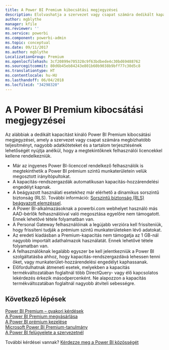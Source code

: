 ```yaml
---
title: A Power BI Premium kibocsátási megjegyzései
description: Elolvashatja a szervezet vagy csapat számára dedikált kapacitást kínáló Power BI Premium kibocsátási megjegyzéseit.
author: mgblythe
manager: kfile
ms.reviewer: ''
ms.service: powerbi
ms.component: powerbi-admin
ms.topic: conceptual
ms.date: 09/11/2017
ms.author: mgblythe
LocalizationGroup: Premium
ms.openlocfilehash: 3cf20899e705328c9f63bdbede4c30bd69488762
ms.sourcegitcommit: 80d6b45eb84243e801b60b9038b9bff77c30d5c8
ms.translationtype: HT
ms.contentlocale: hu-HU
ms.lasthandoff: 06/04/2018
ms.locfileid: "34298320"
---
```

# <a name="power-bi-premium-release-notes"></a>A Power BI Premium kibocsátási megjegyzései
Az alábbiak a dedikált kapacitást kínáló Power BI Premium kibocsátási megjegyzései, amely a szervezet vagy csapat számára megbízhatóbb teljesítményt, nagyobb adatköteteket és a tartalom terjesztésének lehetőségét nyújtja anélkül, hogy a megtekintőknek felhasználói licencekkel kellene rendelkezniük.

* Már az ingyenes Power BI-licenccel rendelkező felhasználók is megtekinthetik a Power BI prémium szintű munkaterületein velük megosztott irányítópultokat.
* A kapacitás-rendszergazdák automatikusan kapacitás-hozzárendelési engedélyt kapnak.
* A beágyazott használati esetekhez már elérhető a dinamikus sorszintű biztonság (RLS). További információ: [Sorszintű biztonság (RLS) beágyazott elemzéssel](developer/embedded-row-level-security.md).
* A Power BI-alkalmazásoknak a powerbi.com webhelyet használó más AAD-bérlők felhasználóival való megosztása egyelőre nem támogatott. Ennek lehetővé tétele folyamatban van.
* A Personal Gateway felhasználóinak a legújabb verzióra kell frissíteniük, hogy frissíteni tudják a prémium szintű munkaterületeken lévő adatokat.
* Az eredeti kiadásban a Premium-kapacitás nem támogatja az 1 GB-nál nagyobb importált adathalmazok használatát. Ennek lehetővé tétele folyamatban van.
* A felhasználóknak legalább egyszer be kell jelentkezniük a Power BI szolgáltatásba ahhoz, hogy kapacitás-rendszergazdává lehessen tenni őket, vagy munkaterület-hozzárendelési engedélyt kaphassanak.
* Előfordulhatnak átmeneti esetek, melyekben a kapacitás termékváltozatában foglaltnál több DirectQuery- vagy élő kapcsolatos lekérdezés érkezik másodpercenként. Ne alapozzon a kapacitás termékváltozatában foglaltnál nagyobb átviteli sebességre.

## <a name="next-steps"></a>Következő lépések
[Power BI Premium – gyakori kérdések](service-premium-faq.md)  
[A Power BI Premium megvásárlása](service-admin-premium-purchase.md)  
[A Power BI prémium kezelése](service-admin-premium-manage.md)  
[Microsoft Power BI Premium-tanulmány](https://aka.ms/pbipremiumwhitepaper)  
[A Power BI felügyelete a szervezetnél](service-admin-administering-power-bi-in-your-organization.md)  

További kérdései vannak? [Kérdezze meg a Power BI közösségét](https://community.powerbi.com/)

